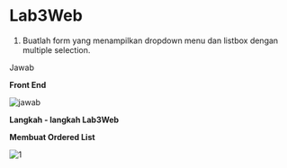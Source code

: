 # Lab3Web

1. Buatlah form yang menampilkan dropdown menu dan listbox dengan multiple selection.
 
 Jawab
 
**Front End**

 ![jawab](https://user-images.githubusercontent.com/39154644/114486368-f1469080-9c37-11eb-84a9-33a50b1fdd33.PNG)


**Langkah - langkah Lab3Web**

**Membuat Ordered List**

![1](https://user-images.githubusercontent.com/39154644/114486542-4b475600-9c38-11eb-961d-e5c7462d4afb.PNG)
